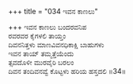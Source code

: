 +++
title = "034 ಇವನ ಕಾಣಲು"

+++
ಇವನ ಕಾಣಲು ಬಂದರವನಿಪ  
ರವರವರ ಕೈಗಳಲಿ ತಾಯ್ತಂ  
ದಿವನನಿತ್ತಳು ಮಾಣವಿವನಧಿಕಾಕ್ಷಿ ಬಾಹುಗಳು  
ಇವನ ತಾಯ್ ತಮ್ಮತ್ತೆಯೆಂದು  
ತ್ಸವದೊಳೀ ಮುರವೈರಿ ಬರಲಂ  
ದಿವನ ತಂದಿವನವ್ವೆ ಕೊಟ್ಟಳು ಹರಿಯ ಹಸ್ತದಲಿ  ॥34॥
